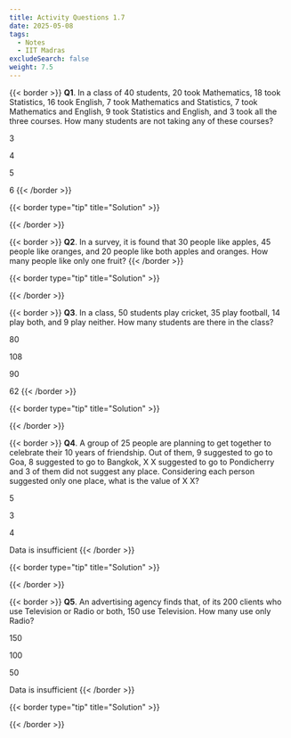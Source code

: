 ```yaml
---
title: Activity Questions 1.7
date: 2025-05-08
tags:
  - Notes 
  - IIT Madras
excludeSearch: false
weight: 7.5
---
```



{{< border >}}
**Q1**. In a class of 40 students, 20 took Mathematics, 18 took Statistics, 16 took English, 7 took Mathematics and Statistics, 7 took Mathematics and English, 9 took Statistics and English, and 3 took all the three courses. How many students are not taking any of these courses?

3

4

5

6
{{< /border >}}

{{< border type="tip" title="Solution" >}}

{{< /border >}}


{{< border >}}
**Q2**. 
In a survey, it is found that 30 people like apples, 45 people like oranges, and 20 people like both apples and oranges. How many people like only one fruit?
{{< /border >}}

{{< border type="tip" title="Solution" >}}

{{< /border >}}


{{< border >}}
**Q3**. In a class, 50 students play cricket, 35 play football, 14 play both, and 9 play neither. How many students are there in the class?

80

108

90

62
{{< /border >}}

{{< border type="tip" title="Solution" >}}

{{< /border >}}


{{< border >}}
**Q4**. A group of 25 people are planning to get together to celebrate their 10 years of friendship. Out of them, 9 suggested to go to Goa, 8 suggested to go to Bangkok, 
X
X suggested to go to Pondicherry and 3 of them did not suggest any place. Considering each person suggested only one place, what is the value of 
X
X?

5

3

4

Data is insufficient
{{< /border >}}

{{< border type="tip" title="Solution" >}}

{{< /border >}}


{{< border >}}
**Q5**. An advertising agency finds that, of its 200 clients who use Television or Radio or both, 150 use Television. How many use only Radio?

150

100

50

Data is insufficient
{{< /border >}}

{{< border type="tip" title="Solution" >}}

{{< /border >}}



